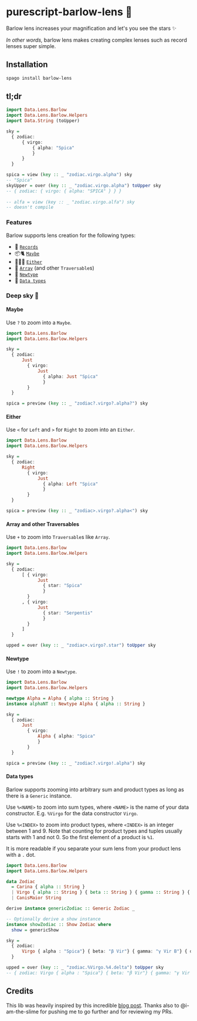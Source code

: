 # purescript-barlow-lens 🔭

Barlow lens increases your magnification and let's you see the stars ✨

*In other words,* barlow lens makes creating complex lenses such as record lenses super simple.

## Installation

```bash
spago install barlow-lens
```

## tl;dr 

```purescript
import Data.Lens.Barlow
import Data.Lens.Barlow.Helpers
import Data.String (toUpper)

sky =
  { zodiac:
      { virgo:
          { alpha: "Spica"
          }
      }
  }

spica = view (key :: _ "zodiac.virgo.alpha") sky
-- "Spica"
skyUpper = over (key :: _ "zodiac.virgo.alpha") toUpper sky
-- { zodiac: { virgo: { alpha: "SPICA" } } }
    
-- alfa = view (key :: _ "zodiac.virgo.alfa") sky 
-- doesn't compile
```

### Features 
Barlow supports lens creation for the following types:
- 🥇 [`Records`](#tldr)
- 📦🐈 [`Maybe`](#Maybe)
- 🤷🏽‍♀️ [`Either`](#Either)
- 📜 [`Array`](#Array-and-other-Traversables) (and other `Traversable`s)
- 🎁 [`Newtype`](#Newtype)
- 🤖 [`Data types`](#Data-types)

### Deep sky 🌌

#### Maybe 
Use `?` to zoom into a `Maybe`.

```purescript 
import Data.Lens.Barlow
import Data.Lens.Barlow.Helpers

sky =
  { zodiac:
      Just
        { virgo:
            Just
              { alpha: Just "Spica"
              }
        }
  }

spica = preview (key :: _ "zodiac?.virgo?.alpha?") sky
```

#### Either
Use `<` for `Left` and `>` for `Right` to zoom into an `Either`.

```purescript 
import Data.Lens.Barlow
import Data.Lens.Barlow.Helpers

sky =
  { zodiac:
      Right
        { virgo:
            Just
              { alpha: Left "Spica"
              }
        }
  }

spica = preview (key :: _ "zodiac>.virgo?.alpha<") sky
```


#### Array and other Traversables
Use `+` to zoom into `Traversable`s like `Array`.

```purescript 
import Data.Lens.Barlow
import Data.Lens.Barlow.Helpers

sky =
  { zodiac:
      [ { virgo:
            Just
              { star: "Spica"
              }
        }
      , { virgo:
            Just
              { star: "Serpentis"
              }
        }
      ]
  }

upped = over (key :: _ "zodiac+.virgo?.star") toUpper sky
```

#### Newtype
Use `!` to zoom into a `Newtype`.

```purescript
import Data.Lens.Barlow
import Data.Lens.Barlow.Helpers

newtype Alpha = Alpha { alpha :: String }
instance alphaNT :: Newtype Alpha { alpha :: String }

sky =
  { zodiac:
      Just
        { virgo:
            Alpha { alpha: "Spica"
            }
        }
  }

spica = preview (key :: _ "zodiac?.virgo!.alpha") sky
```

#### Data types

Barlow supports zooming into arbitrary sum and product types as long as there is a `Generic` instance. 

Use `%<NAME>` to zoom into sum types, where `<NAME>` is the name of your data constructor. E.g. `%Virgo` for the data constructor `Virgo`. 

Use `%<INDEX>` to zoom into product types, where `<INDEX>` is an integer between 1 and 9. Note that counting for product types and tuples usually starts with 1 and not 0. So the first element of a product is `%1`.

It is more readable if you separate your sum lens from your product lens with a `.` dot. 

```purescript 
import Data.Lens.Barlow
import Data.Lens.Barlow.Helpers

data Zodiac
  = Carina { alpha :: String } 
  | Virgo { alpha :: String } { beta :: String } { gamma :: String } { delta :: String } 
  | CanisMaior String 

derive instance genericZodiac :: Generic Zodiac _

-- Optionally derive a show instance
instance showZodiac :: Show Zodiac where
  show = genericShow

sky =
  { zodiac:
      Virgo { alpha : "Spica"} { beta: "β Vir"} { gamma: "γ Vir B"} { delta: "δ Vir"}
  }

upped = over (key :: _ "zodiac.%Virgo.%4.delta") toUpper sky
-- { zodiac: Virgo { alpha : "Spica"} { beta: "β Vir"} { gamma: "γ Vir B"} { delta: "Δ VIR"} }
```

## Credits

This lib was heavily inspired by this incredible [blog post](https://blog.csongor.co.uk/purescript-safe-printf/#The%20problem). Thanks also to @i-am-the-slime for pushing me to go further and for reviewing my PRs. 
